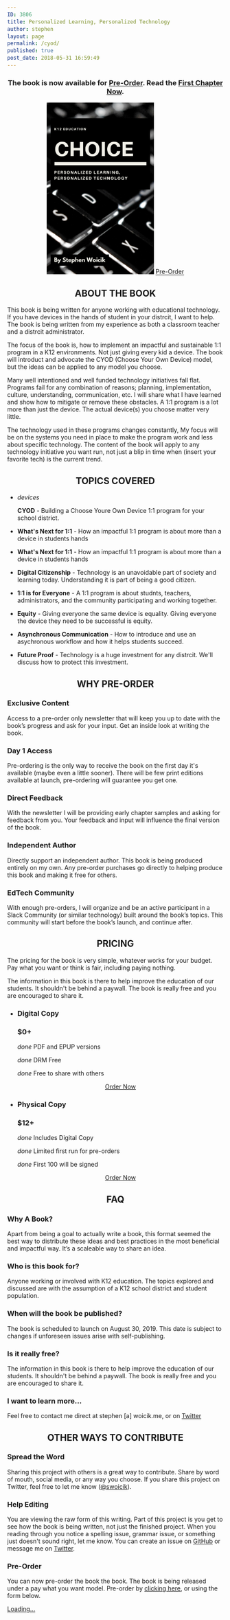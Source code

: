 ```yaml
---
ID: 3806
title: Personalized Learning, Personalized Technology
author: stephen
layout: page
permalink: /cyod/
published: true
post_date: 2018-05-31 16:59:49
---
```

<h3 style="text-align: center;">The book is now available for <a href="https://gumroad.com/l/CvEGu">Pre-Order</a>. Read the <a href="/2019/the-first-chapter">First Chapter Now</a>.</h3>

<p style="text-align: center;">
<img width="250" src="/assets/img/choice-3.png" />
<script src="https://gumroad.com/js/gumroad.js"></script>
<a class="gumroad-button" href="https://gum.co/CvEGu">Pre-Order</a>
</p>

<div class="post-line"></div>

<h2 id="the-book" style="text-align: center;">ABOUT THE BOOK</h2>

<p>This book is being written for anyone working with educational technology. If you have devices in the hands of student in your distrcit, I want to help. The book is being written from my experience as both a classroom teacher and a distrcit administrator. 

<p>The focus of the book is, how to implement an impactful and sustainable 1:1 program in a K12 environments. Not just giving every kid a device. The book will introduct and advocate the CYOD (Choose Your Own Device) model, but the ideas can be applied to any model you choose.</p>

<p>Many well intentioned and well funded technology initiatives fall flat. Programs fail for any combination of reasons; planning, implementation, culture, understanding, communication, etc. I will share what I have learned and show how to mitigate or remove these obstacles. A 1:1 program is a lot more than just the device. The actual device(s) you choose matter very little.</p>

<p>The technology used in these programs changes constantly, My focus will be on the systems you need in place to make the program work and less about specific technology. The content of the book will apply to any technology initiative you want run, not just a blip in time when (insert your favorite tech) is the current trend.</p>

<h2 id="topics" style="text-align: center;">TOPICS COVERED</h2>
  <section class="flex-grid">
    <ul>
      <li><i class="material-icons" style="text-align:center; width:100px;">devices</i><p><b>CYOD</b> - Building a Choose Youre Own Device 1:1 program for your school district.</p></li>
      <li><p><b>What's Next for 1:1</b> - How an impactful 1:1 program is about more than a device in students hands</p></li>
      <li><p><b>What's Next for 1:1</b> - How an impactful 1:1 program is about more than a device in students hands</p></li>
      <li><p><b>Digital Citizenship</b> - Technology is an unavoidable part of society and learning today. Understanding it is part of being a good citizen.</p></li>
      <li><p><b>1:1 is for Everyone</b> - A 1:1 program is about studnts, teachers, administrators, and the community participating and working together.</p></li>
      <li><p><b>Equity</b> - Giving everyone the same device is equality. Giving everyone the device they need to be successful is equity.</p></li>
      <li><p><b>Asynchronous Communication</b> - How to introduce and use an asychronous workflow and how it helps students succeed.</p></li>
      <li><p><b>Future Proof</b> - Technology is a huge investment for any distrcit. We'll discuss how to protect this investment.</p></li>
    </ul>
  </section>

<h2 id="pre-order" style="text-align: center;">WHY PRE-ORDER</h2>

<h3>Exclusive Content</h3>
<p>Access to a pre-order only newsletter that will keep you up to date with the book’s progress and ask for your input. Get an inside look at writing the book.</p>

<h3>Day 1 Access</h3>
<p>Pre-ordering is the only way to receive the book on the first day it's available (maybe even a little sooner). There will be few print editions available at launch, pre-ordering will guarantee you get one.</p>

<h3>Direct Feedback</h3>
<p>With the newsletter I will be providing early chapter samples and asking for feedback from you. Your feedback and input will influence the final version of the book.</p>

<h3>Independent Author</h3>
<p>Directly support an independent author. This book is being produced entirely on my own. Any pre-order purchases go directly to helping produce this book and making it free for others.</p>

<h3>EdTech Community</h3>
<p>With enough pre-orders, I will organize and be an active participant in a Slack Community (or similar technology) built around the book’s topics. This community will start before the book’s launch, and continue after.</p>


<h2 id="price" style="text-align: center;">PRICING</h2>

<p>The pricing for the book is very simple, whatever works for your budget. Pay what you want or think is fair, including paying nothing.</p>

<p>The information in this book is there to help improve the education of our students. It shouldn't be behind a paywall. The book is really free and you are encouraged to share it.</p>

<section class="flex-grid">
    <ul>
      <li>
        <h3>Digital Copy</h3>
        <h3>$0+</h3>
        <p><i class="material-icons">done</i> PDF and EPUP versions</p>
        <p><i class="material-icons">done</i> DRM Free</p>
        <p><i class="material-icons">done</i> Free to share with others</p>
        <p style="text-align: center;"><script src="https://gumroad.com/js/gumroad.js"></script><a class="gumroad-button" href="https://gum.co/CvEGu">Order Now</a></p>
      </li>
      <li>
        <h3>Physical Copy</h3>
        <h3>$12+</h3>
        <p><i class="material-icons">done</i> Includes Digital Copy</p>
        <p><i class="material-icons">done</i> Limited first run for pre-orders</p>
        <p><i class="material-icons">done</i> First 100 will be signed</p>
        <p style="text-align: center;"><script src="https://gumroad.com/js/gumroad.js"></script><a class="gumroad-button" href="https://gum.co/CvEGu">Order Now</a></p>
      </li>
    </ul>
  </section>

<div class="post-line"></div>

<h2 id="faq" style="text-align: center;">FAQ</h2>

<h3 id="why-a-book">Why A Book?</h3>
<p>Apart from being a goal to actually write a book, this format seemed the best way to distribute these ideas and best practices in the most beneficial and impactful way. It’s a scaleable way to share an idea.</p>

<h3>Who is this book for?</h3>
<p>Anyone working or involved with K12 education. The topics explored and discussed are with the assumption of a K12 school district and student population.</p>

<h3>When will the book be published?</h3>
<p>The book is scheduled to launch on August 30, 2019. This date is subject to changes if unforeseen issues arise with self-publishing.</p>

<h3>Is it really free?</h3>
<p>The information in this book is there to help improve the education of our students. It shouldn't be behind a paywall. The book is really free and you are encouraged to share it.</p>

<h3>I want to learn more...</h3>
<p>Feel free to contact me direct at stephen [a] woicik.me, or on <a href="https://twitter.com/swoicik">Twitter</a></p>

<h2 style="text-align: center;">OTHER WAYS TO CONTRIBUTE</h2>
<h3 id="spread-the-word">Spread the Word</h3>
<p>Sharing this project with others is a great way to contribute. Share by word of mouth, social media, or any way you choose. If you share this project on Twitter, feel free to let me know (<a href="https://twitter.com/swoicik">@swoicik</a>).</p>
<h3 id="help-editing">Help Editing</h3>
<p>You are viewing the raw form of this writing. Part of this project is you get to see how the book is being written, not just the finished project. When you reading through you notice a spelling issue, grammar issue, or something just doesn't sound right, let me know. You can create an issue on <a href="https://github.com/swoicik/cyod/issues">GitHub</a> or message me on <a href="https://twitter.com/swoicik">Twitter</a>.</p>
<h3>Pre-Order</h3>
<p>You can now pre-order the book the book. The book is being released under a pay what you want model. Pre-order by <a href="https://gumroad.com/l/CvEGu" target="_blank" rel="noopener noreferrer">clicking here</a>, or using the form below. </p>


<script src="https://gumroad.com/js/gumroad-embed.js"></script>
<div class="gumroad-product-embed" data-gumroad-product-id="CvEGu"><a href="https://gumroad.com/l/CvEGu">Loading...</a></div>
